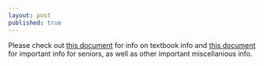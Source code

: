 ```yaml
---
layout: post
published: true
---
```

Please check out [this document](https://drive.google.com/file/d/1DuMkrAxWwmHYA2rzDDT_lgsLRzH9C2tG/view?usp=sharing) for info on textbook info and [this document](https://drive.google.com/file/d/15A4dIBY8lNKtXemvnhPpdtTIm-sk-Kxf/view?usp=sharing) for important info for seniors, as well as other important miscellanious info.
